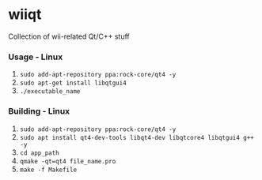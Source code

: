 # wiiqt
Collection of wii-related Qt/C++ stuff

### Usage - Linux

1) `sudo add-apt-repository ppa:rock-core/qt4 -y`
2) `sudo apt-get install libqtgui4`
3) `./executable_name`

### Building - Linux

1) `sudo add-apt-repository ppa:rock-core/qt4 -y`
2) `sudo apt install qt4-dev-tools libqt4-dev libqtcore4 libqtgui4 g++ -y`
3) `cd app_path`
4) `qmake -qt=qt4 file_name.pro`
5) `make -f Makefile`
